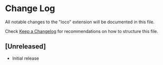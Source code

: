 # Change Log

All notable changes to the "loco" extension will be documented in this file.

Check [Keep a Changelog](http://keepachangelog.com/) for recommendations on how to structure this file.

## [Unreleased]

- Initial release